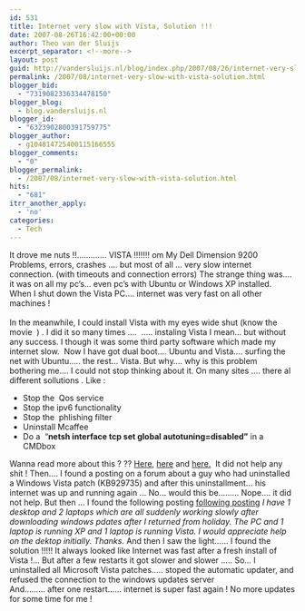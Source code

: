 ```yaml
---
id: 531
title: Internet very slow with Vista, Solution !!!
date: 2007-08-26T16:42:00+00:00
author: Theo van der Sluijs
excerpt_separator: <!--more-->
layout: post
guid: http://vandersluijs.nl/blog/index.php/2007/08/26/internet-very-slow-with-vista-solution/
permalink: /2007/08/internet-very-slow-with-vista-solution.html
blogger_bid:
  - "7319082336334478150"
blogger_blog:
  - blog.vandersluijs.nl
blogger_id:
  - "6323902800391759775"
blogger_author:
  - g104814725400115166555
blogger_comments:
  - "0"
blogger_permalink:
  - /2007/08/internet-very-slow-with-vista-solution.html
hits:
  - "681"
itrr_another_apply:
  - 'no'
categories:
  - Tech
---
```

It drove me nuts !!&#8230;&#8230;&#8230;&#8230;. VISTA !!!!!!! om My Dell Dimension 9200 Problems, errors, crashes &#8230;. but most of all &#8230; very slow internet connection. (with timeouts and connection errors) The strange thing was&#8230;. it was on all my pc&#8217;s&#8230; even pc&#8217;s with Ubuntu or Windows XP installed. When I shut down the Vista PC&#8230;. internet was very fast on all other machines !   
<a name="more"></a>    
In the meanwhile, I could install Vista with my eyes wide shut (know the movie  ) . I did it so many times &#8230;.  &#8230;.. instaling Vista I mean&#8230; but without any success. I though it was some third party software which made my internet slow.  Now I have got dual boot&#8230;. Ubuntu and Vista&#8230;. surfing the net with Ubuntu&#8230;.. the rest&#8230; Vista. But why&#8230;. why is this problem bothering me&#8230;. I could not stop thinking about it. On many sites &#8230;. there al different sollutions . Like : 

  * Stop the  Qos service 
  * Stop the ipv6 functionality 
  * Stop the  phlishing filter 
  * Uninstall Mcaffee 
  * Do a  &#8220;**netsh interface tcp set global autotuning=disabled&#8221;** in a CMDbox  

Wanna read more about this ? ?? <a target="_blank" href="http://www.ads-links.com/index.php/how-to-fix-windows-vista-slow-network-transfer.html">Here,</a> <a target="_blank" href="http://forums.techguy.org/windows-vista/582344-solved-slow-internet-connection-vista-4.html">here</a> and <a target="_blank" href="http://robgarrett.com/cs/blogs/software/archive/2006/12/31/vista-firefox-2-slow-network.aspx">here.</a>  It did not help any shit ! Then&#8230;. I found a posting on a forum about a guy who had uninstalled a Windows Vista patch (KB929735) and after this uninstallment&#8230; his internet was up and running again &#8230; No&#8230; would this be&#8230;&#8230;&#8230; Nope&#8230;. it did not help. But then &#8230; I found the following posting <a target="_blank" href="http://forums.tomcoyote.org/Pcs_Slow_Internet_Connection_After_Microsoft_Updates_t82492.html">following posting</a> _I have 1 desktop and 2 laptops which are all suddenly working slowly after downloading windows pdates after I returned from holiday. The PC and 1 laptop is running XP and 1 laptop is running Vista. I would appreciate help on the dektop initially. Thanks._ And then I saw the light&#8230;&#8230; I found the solution !!!!! It always looked like Internet was fast after a fresh install of Vista !&#8230; But after a few restarts it got slower and slower &#8230;.. So&#8230; I uninstalled all Microsoft Vista patches&#8230;.. stoped the automatic updater, and refused the connection to the windows updates server   
And&#8230;&#8230;&#8230; after one restart&#8230;&#8230; internet is super fast again ! No more updates for some time for me !